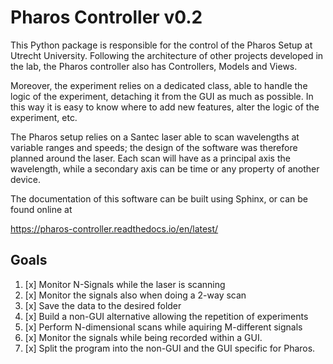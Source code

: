 # Pharos Controller v0.2 #

This Python package is responsible for the control of the Pharos Setup at Utrecht University. Following the architecture of other projects developed in the lab, the Pharos controller also has Controllers, Models and Views. 

Moreover, the experiment relies on a dedicated class, able to handle the logic of the experiment, detaching it from the GUI as much as possible. In this way it is easy to know where to add new features, alter the logic of the experiment, etc.

The Pharos setup relies on a Santec laser able to scan wavelengths at variable ranges and speeds; the design of the software was therefore planned around the laser. Each scan will have as a principal axis the wavelength, while a secondary axis can be time or any property of another device.

The documentation of this software can be built using Sphinx, or can be found online at 

https://pharos-controller.readthedocs.io/en/latest/

## Goals ##

1. [x] Monitor N-Signals while the laser is scanning
2. [x] Monitor the signals also when doing a 2-way scan
3. [x] Save the data to the desired folder
4. [x] Build a non-GUI alternative allowing the repetition of experiments
5. [x] Perform N-dimensional scans while aquiring M-different signals
6. [x] Monitor the signals while being recorded within a GUI.
7. [x] Split the program into the non-GUI and the GUI specific for Pharos.